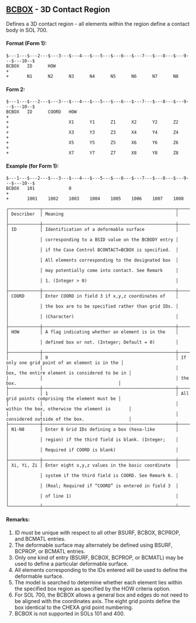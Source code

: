 ## [BCBOX](https://help.hexagonmi.com/bundle/MSC_Nastran_2022.4/page/Nastran_Combined_Book/qrg/bulkab/TOC.BCBOX.xhtml) - 3D Contact Region

Defines a 3D contact region - all elements within the region define a contact body in SOL 700.

#### Format (Form 1):

```nastran
$---1---$---2---$---3---$---4---$---5---$---6---$---7---$---8---$---9---$---10--$
BCBOX   ID      HOW                                                     +
+       N1      N2      N3      N4      N5      N6      N7      N8 
```

#### Form 2:

```nastran
$---1---$---2---$---3---$---4---$---5---$---6---$---7---$---8---$---9---$---10--$
BCBOX   ID      COORD   HOW                                             +
+                       X1      Y1      Z1      X2      Y2      Z2      +
+                       X3      Y3      Z3      X4      Y4      Z4      +
+                       X5      Y5      Z5      X6      Y6      Z6      +
+                       X7      Y7      Z7      X8      Y8      Z8      
```

#### Example (for Form 1):

```nastran
$---1---$---2---$---3---$---4---$---5---$---6---$---7---$---8---$---9---$---10--$
BCBOX   101             0                                               +
+       1001    1002    1003    1004    1005    1006    1007    1008    
```

```text
┌────────────┬───────────────────────────────────────────────────┬────────────────────────────────────────────────┐
│ Describer  │ Meaning                                           │                                                │
├────────────┼───────────────────────────────────────────────────┼────────────────────────────────────────────────┤
│ ID         │ Identification of a deformable surface            │                                                │
│            │ corresponding to a BSID value on the BCBODY entry │                                                │
│            │ if the Case Control BCONTACT=BCBOX is specified.  │                                                │
│            │ All elements corresponding to the designated box  │                                                │
│            │ may potentially come into contact. See Remark     │                                                │
│            │ 1. (Integer > 0)                                  │                                                │
├────────────┼───────────────────────────────────────────────────┼────────────────────────────────────────────────┤
│ COORD      │ Enter COORD in field 3 if x,y,z coordinates of    │                                                │
│            │ the box are to be specified rather than grid IDs. │                                                │
│            │ (Character)                                       │                                                │
├────────────┼───────────────────────────────────────────────────┼────────────────────────────────────────────────┤
│ HOW        │ A flag indicating whether an element is in the    │                                                │
│            │ defined box or not. (Integer; Default = 0)        │                                                │
├────────────┼───────────────────────────────────────────────────┼────────────────────────────────────────────────┤
│            │ 0                                                 │ If only one grid point of an element is in the │
│            │                                                   │ box, the entire element is considered to be in │
│            │                                                   │ the box.                                       │
├────────────┼───────────────────────────────────────────────────┼────────────────────────────────────────────────┤
│            │ 1                                                 │ All grid points comprising the element must be │
│            │                                                   │ within the box, otherwise the element is       │
│            │                                                   │ considered outside of the box.                 │
├────────────┼───────────────────────────────────────────────────┼────────────────────────────────────────────────┤
│ N1-N8      │ Enter 8 Grid IDs defining a box (hexa-like        │                                                │
│            │ region) if the third field is blank. (Integer;    │                                                │
│            │ Required if COORD is blank)                       │                                                │
├────────────┼───────────────────────────────────────────────────┼────────────────────────────────────────────────┤
│ Xi, Yi, Zi │ Enter eight x,y,z values in the basic coordinate  │                                                │
│            │ system if the third field is COORD. See Remark 6. │                                                │
│            │ (Real; Required if “COORD” is entered in field 3  │                                                │
│            │ of line 1)                                        │                                                │
└────────────┴───────────────────────────────────────────────────┴────────────────────────────────────────────────┘
```

#### Remarks:

1. ID must be unique with respect to all other BSURF, BCBOX, BCPROP, and BCMATL entries.
2. The deformable surface may alternately be defined using BSURF, BCPROP, or BCMATL entries.
3. Only one kind of entry (BSURF, BCBOX, BCPROP, or BCMATL) may be used to define a particular deformable surface.
4. All elements corresponding to the IDs entered will be used to define the deformable surface.
5. The model is searched to determine whether each element lies within the specified box region as specified by the HOW criteria option.
6. For SOL 700, the BCBOX allows a general box and edges do not need to be aligned with the coordinates axis. The eight grid points define the box identical to the CHEXA grid point numbering.
7. BCBOX is not supported in SOLs 101 and 400.

